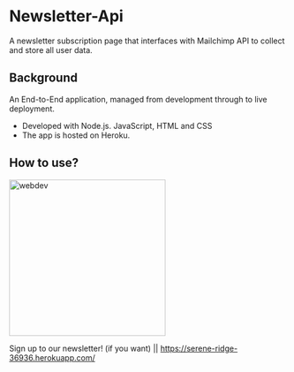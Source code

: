 # Newsletter-Api
A newsletter subscription page that interfaces with Mailchimp API to collect and store all user data.

## Background 
An End-to-End application, managed from development through to live deployment.
* Developed with Node.js. JavaScript, HTML and CSS
* The app is hosted on Heroku.


## How to use?
<img width="283" alt="webdev" src="https://user-images.githubusercontent.com/101202952/158024707-16302606-e986-42e7-8739-23fe82379bef.PNG">

 Sign up to our newsletter! (if you want) || https://serene-ridge-36936.herokuapp.com/ 
